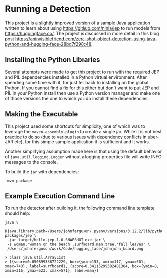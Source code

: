 # Running a Detection

This project is a slightly improved version of a sample Java application written to learn about
using https://github.com/ninia/jep to run models from https://huggingface.co/. The project is discussed in more detail
in this blog
post https://aninvisiblefriend.com/zero-shot-object-detection-using-java-python-and-hugging-face-28bd7f298c48.

## Installing the Python Libraries

Several attempts were made to get this project to run with the required JEP and PIL dependencies installed in a Python
virtual environment. After spending some time with it, for just fell back to installing on the global Python. If you
cannot find a fix for this either but don't want to put JEP and PIL in your Python install then use a Python version
manager and make one of those versions the one to which you do install these dependencies.

## Making the Executable

This project used some shortcuts for simplicity, one of which was to leverage the `maven-assembly-plugin` to create a
single jar. While it is not best practice to do so (due to various issues with dependency conflicts in uber-JAR etc),
for this simple sample application it is sufficient and it works.

Another simplifying assumption made here is that using the default behavior of `java.util.logging.Logger` without a
logging properties file will write INFO messages to the console.

To build the `jar` with dependencies:

```shell
 mvn package
```

## Example Execution Command Line

To run the detector after building it, the following command line template should help:

```shell
java \
 -Djava.library.path=/Users/johnferguson/.pyenv/versions/3.12.2/lib/python3.12/site-packages/jep \
 -jar target/hello-jep-1.0-SNAPSHOT-exe.jar \
 -s woman,'woman on the beach',surfboard,man,tree,'fall leaves' \
 /Users/johnferguson/work/Code/hugging_face/johnjohn_board.png

> class java.util.ArrayList
> [{score=0.850899338722229, box={ymin=153, xmin=117, ymax=501, xmax=748}, label=surfboard}, {score=0.34115299582481384, box={ymin=8, xmin=316, ymax=523, xmax=571}, label=man}]
```